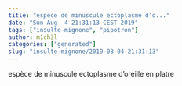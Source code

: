 ```yaml
---
title: "espèce de minuscule ectoplasme d’o..."
date: "Sun Aug  4 21:31:13 CEST 2019"
tags: ["insulte-mignone", "pipotron"]
author: m1ch3l
categories: ["generated"]
slug: "insulte-mignone/2019-08-04-21:31:13"
---
```


espèce de minuscule ectoplasme d’oreille en platre
